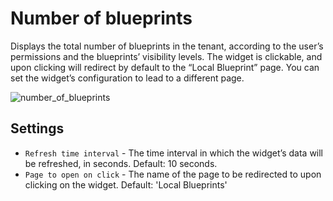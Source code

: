 # Number of blueprints
Displays the total number of blueprints in the tenant, according to the user’s permissions and the blueprints’ visibility levels.
The widget is clickable, and upon clicking will redirect by default to the “Local Blueprint” page. You can set the widget’s configuration to lead to a different page.

![number_of_blueprints](https://docs.cloudify.co/latest/images/ui/widgets/num_of_blueprints.png)


## Settings

* `Refresh time interval` - The time interval in which the widget’s data will be refreshed, in seconds. Default: 10 seconds.
* `Page to open on click` - The name of the page to be redirected to upon clicking on the widget. Default: 'Local Blueprints'
